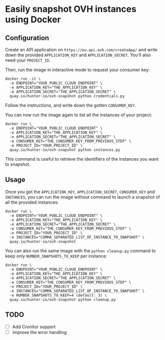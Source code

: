 # Easily snapshot OVH instances using Docker

## Configuration

Create an API application on `https://eu.api.ovh.com/createApp/` and write down the provided `APPLICATION_KEY` and `APPLICATION_SECRET`. You'll also need your `PROJECT_ID`.

Then, run the image in interactive mode to request your consumer key:
```
docker run -it \
  -e ENDPOINT="YOUR_PUBLIC_CLOUD_ENDPOINT" \
  -e APPLICATION_KEY="THE_APPLICATION_KEY" \
  -e APPLICATION_SECRET="THE_APPLICATION_SECRET" \
  quay.io/hunter-io/ovh-snapshot python credentials.py
```

Follow the instructions, and write down the gotten `CONSUMER_KEY`.

You can now run the image again to list all the instances of your project:
```
docker run \
  -e ENDPOINT="YOUR_PUBLIC_CLOUD_ENDPOINT" \
  -e APPLICATION_KEY="THE_APPLICATION_KEY" \
  -e APPLICATION_SECRET="THE_APPLICATION_SECRET" \
  -e CONSUMER_KEY="THE_CONSUMER_KEY_FROM_PREVIOUS_STEP" \
  -e PROJECT_ID="YOUR_PROJECT_ID" \
  quay.io/hunter-io/ovh-snapshot python instances.py
```

This command is useful to retrieve the identifiers of the instances you want to snapshot.

## Usage

Once you got the `APPLICATION_KEY`, `APPLICATION_SECRET`, `CONSUMER_KEY` and `INSTANCES`, you can run the image without command to launch a snapshot of all the provided instances:
```
docker run \
  -e ENDPOINT="YOUR_PUBLIC_CLOUD_ENDPOINT" \
  -e APPLICATION_KEY="THE_APPLICATION_KEY" \
  -e APPLICATION_SECRET="THE_APPLICATION_SECRET" \
  -e CONSUMER_KEY="THE_CONSUMER_KEY_FROM_PREVIOUS_STEP" \
  -e PROJECT_ID="YOUR_PROJECT_ID" \
  -e INSTANCES="COMMA_SEPARATED_LIST_OF_INSTANCE_TO_SNAPSHOT" \
  quay.io/hunter-io/ovh-snapshot
```

You can also run the same image with the `python cleanup.py` command to keep only `NUMBER_SNAPSHOTS_TO_KEEP` per instance:
```
docker run \
  -e ENDPOINT="YOUR_PUBLIC_CLOUD_ENDPOINT" \
  -e APPLICATION_KEY="THE_APPLICATION_KEY" \
  -e APPLICATION_SECRET="THE_APPLICATION_SECRET" \
  -e CONSUMER_KEY="THE_CONSUMER_KEY_FROM_PREVIOUS_STEP" \
  -e PROJECT_ID="YOUR_PROJECT_ID" \
  -e INSTANCES="COMMA_SEPARATED_LIST_OF_INSTANCE_TO_SNAPSHOT" \
  -e NUMBER_SNAPSHOTS_TO_KEEP=4 (default: 3) \
  quay.io/hunter-io/ovh-snapshot python cleanup.py
```

## TODO

- [ ] Add Cronitor support
- [ ] Improve the error handling
